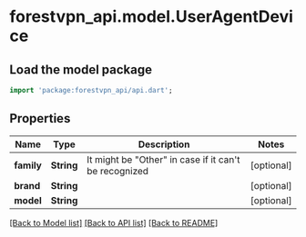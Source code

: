# forestvpn_api.model.UserAgentDevice

## Load the model package
```dart
import 'package:forestvpn_api/api.dart';
```

## Properties
Name | Type | Description | Notes
------------ | ------------- | ------------- | -------------
**family** | **String** | It might be \"Other\" in case if it can't be recognized | [optional] 
**brand** | **String** |  | [optional] 
**model** | **String** |  | [optional] 

[[Back to Model list]](../README.md#documentation-for-models) [[Back to API list]](../README.md#documentation-for-api-endpoints) [[Back to README]](../README.md)


